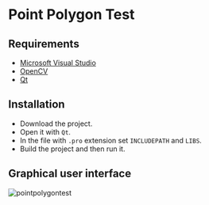 # Point Polygon Test

## Requirements

* [Microsoft Visual Studio](https://https://www.visualstudio.com/)
* [OpenCV](https://opencv.org/)
* [Qt](https://www.qt.io/)

## Installation

* Download the project.
* Open it with `Qt`.
* In the file with `.pro` extension set `INCLUDEPATH` and `LIBS`.
* Build the project and then run it.

## Graphical user interface

![pointpolygontest](https://user-images.githubusercontent.com/20202617/33239098-e3578602-d2a3-11e7-8616-822366e94b20.png)

